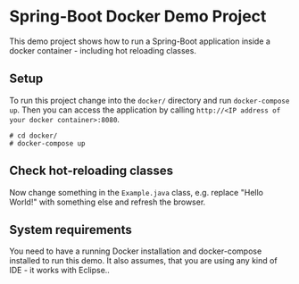 # Spring-Boot Docker Demo Project

This demo project shows how to run a Spring-Boot application inside a docker container - including hot 
reloading classes.

## Setup

To run this project change into the `docker/` directory and run `docker-compose up`. Then you can access the 
application by calling `http://<IP address of your docker container>:8080`.  

	# cd docker/
	# docker-compose up
	
## Check hot-reloading classes

Now change something in the `Example.java` class, e.g. replace "Hello World!" with something else
and refresh the browser.

## System requirements

You need to have a running Docker installation and docker-compose installed to run this demo. It 
also assumes, that you are using any kind of IDE - it works with Eclipse..